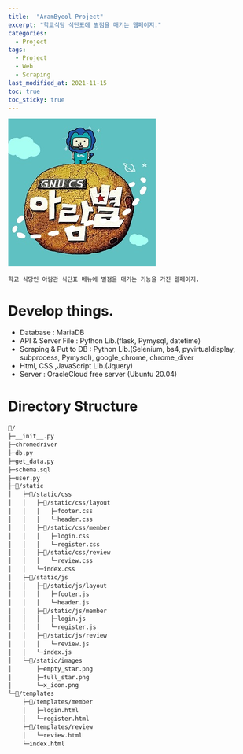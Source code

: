```yaml
---
title:  "AramByeol Project"
excerpt: "학교식당 식단표에 별점을 매기는 웹페이지."
categories:
  - Project
tags:
  - Project
  - Web
  - Scraping
last_modified_at: 2021-11-15
toc: true
toc_sticky: true
---
```





![AramByeol!!](/assets/images/project/arambyeol/Logo.png)

`학교 식당인 아람관 식단표 메뉴에 별점을 매기는 기능을 가진 웹페이지.`


# Develop things.
- Database : MariaDB
- API & Server File : Python Lib.(flask, Pymysql, datetime)
- Scraping & Put to DB : Python Lib.(Selenium, bs4, pyvirtualdisplay, subprocess, Pymysql), google_chrome, chrome_diver
- Html, CSS ,JavaScript Lib.(Jquery)
- Server : OracleCloud free server (Ubuntu 20.04)

# Directory Structure
```bash
📂/
├─__init__.py
├─chromedriver
├─db.py
├─get_data.py
├─schema.sql
├─user.py
├─📂/static
│   ├─📂/static/css
│   │   ├─📂/static/css/layout
│   │   │   ├─footer.css
│   │   │   └─header.css
│   │   ├─📂/static/css/member
│   │   │   ├─login.css
│   │   │   └─register.css
│   │   ├─📂/static/css/review
│   │   │   └─review.css
│   │   └─index.css
│   ├─📂/static/js
│   │   ├─📂/static/js/layout
│   │   │   ├─footer.js
│   │   │   └─header.js
│   │   ├─📂/static/js/member
│   │   │   ├─login.js
│   │   │   └─register.js
│   │   ├─📂/static/js/review
│   │   │   └─review.js
│   │   └─index.js
│   └─📂/static/images
│       ├─empty_star.png
│       ├─full_star.png
│       └─x_icon.png
└─📂/templates
    ├─📂/templates/member
    │   ├─login.html
    │   └─register.html
    ├─📂/templates/review
    │   └─review.html
    └─index.html
```

